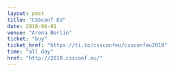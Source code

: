 ```yaml
---
layout: post
title: "CSSconf EU"
date: 2018-06-01
venue: "Arena Berlin"
ticket: "buy"
ticket_href: "https://ti.to/cssconfeu/cssconfeu2018"
time: "all day"
href: "http://2018.cssconf.eu/"
---
```

